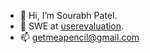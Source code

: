 - 👋 Hi, I’m Sourabh Patel.
- 🌱 SWE at [userevaluation](https://www.userevaluation.com/).
- 📫 getmeapencil@gmail.com
